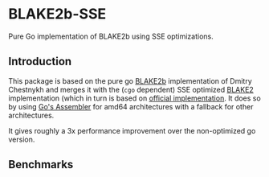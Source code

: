 BLAKE2b-SSE
===========

Pure Go implementation of BLAKE2b using SSE optimizations.

Introduction
------------

This package is based on the pure go [BLAKE2b](https://github.com/dchest/blake2b) implementation of Dmitry Chestnykh and merges it with the (`cgo` dependent) SSE optimized [BLAKE2](https://github.com/codahale/blake2) implementation (which in turn is based on [official implementation](https://github.com/BLAKE2/BLAKE2). It does so by using [Go's Assembler](https://golang.org/doc/asm) for amd64 architectures with a fallback for other architectures.

It gives roughly a 3x performance improvement over the non-optimized go version.

Benchmarks
----------

<TO BE DONE>

